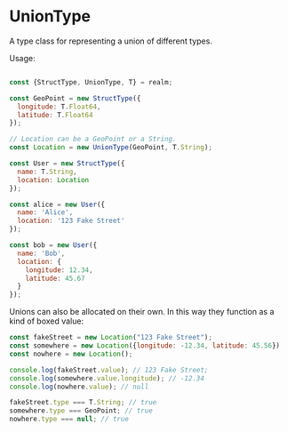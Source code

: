 # UnionType

A type class for representing a union of different types.

Usage:

```js

const {StructType, UnionType, T} = realm;

const GeoPoint = new StructType({
  longitude: T.Float64,
  latitude: T.Float64
});

// Location can be a GeoPoint or a String.
const Location = new UnionType(GeoPoint, T.String);

const User = new StructType({
  name: T.String,
  location: Location
});

const alice = new User({
  name: 'Alice',
  location: '123 Fake Street'
});

const bob = new User({
  name: 'Bob',
  location: {
    longitude: 12.34,
    latitude: 45.67
  }
});
```

Unions can also be allocated on their own. In this way they function as a kind of boxed value:

```js
const fakeStreet = new Location("123 Fake Street");
const somewhere = new Location({longitude: -12.34, latitude: 45.56})
const nowhere = new Location();

console.log(fakeStreet.value); // 123 Fake Street;
console.log(somewhere.value.longitude); // -12.34
console.log(nowhere.value); // null

fakeStreet.type === T.String; // true
somewhere.type === GeoPoint; // true
nowhere.type === null; // true
```
